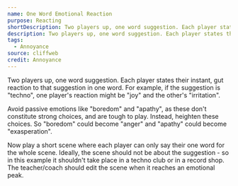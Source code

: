 ```yaml
---
name: One Word Emotional Reaction
purpose: Reacting
shortDescription: Two players up, one word suggestion. Each player states their instant, gut reaction to that suggestion in one word.
description: Two players up, one word suggestion. Each player states their instant, gut reaction to that suggestion in one word. For example, if the suggestion is "techno", one player's reaction might be "joy" and the other's "irritation".
tags:
  - Annoyance
source: cliffweb
credit: Annoyance
---
```


Two players up, one word suggestion. Each player states their instant, gut reaction to that suggestion in one word. For example, if the suggestion is "techno", one player's reaction might be "joy" and the other's "irritation".

Avoid passive emotions like "boredom" and "apathy", as these don't constitute strong choices, and are tough to play. Instead, heighten these choices. So "boredom" could become "anger" and "apathy" could become "exasperation".

Now play a short scene where each player can only say their one word for the whole scene. Ideally, the scene should not be about the suggestion - so in this example it shouldn't take place in a techno club or in a record shop. The teacher/coach should edit the scene when it reaches an emotional peak.
